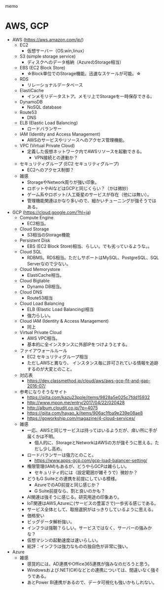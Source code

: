 memo

# AWS, GCP

* AWS (https://aws.amazon.com/jp/)
  * EC2
    * 仮想サーバー（OS:win,linux）
  * S3 (simple storage service)
    * ディスクへのデータ格納（AzureのStorage相当）
  * EBS (EC2 Block Store)
    * ☆Block単位でのStorage機能。迅速なスケールが可能。☆
  * RDS
    * リレーショナルデータベース
  * ElastiCache
    * インメモリデータストア。メモリ上でStorageを一時保存できる。
  * DynamoDB
    * NoSQL database
  * Route53
    * DNS
  * ELB (Elastic Load Balancing)
    * ロードバランサー
  * IAM (Identity and Access Management)
    * AWSのサービスやリソースへのアクセス管理機能。
  * VPC (Virtual Private Cloud)
    * 定義した仮想ネットワーク内でAWSリソースを起動できる。
      * VPN接続との連動か？
  * セキュリティグループ (EC2 セキュリティグループ)
    * EC2へのアクセス制御？
  * 雑感
    * StorageやNetwork周りが強い印象。
    * ロボットやAIなどはGCPと同じくらい？（かは微妙）
    * ゲーム系やロボット/人工衛星のサービスが存在（他には無い）。
    * 管理機能関連はかなり多いので、細かいチューニングが強そうではある。
* GCP (https://cloud.google.com/?hl=ja)
  * Compute Engine
    * EC2相当。
  * Cloud Storage
    * S3相当のStorage機能
  * Persistent Disk
    * EBS (EC2 Block Store)相当、らしい。でも劣っているような。。
  * Cloud SQL
    * RDBMS。RDS相当。ただしサポートはMySQL、PostgreSQL、SQL Serverなので少ない。
  * Cloud Memorystore
    * ElastiCache相当。
  * Cloud Bigtable
    * Dynamo DB相当。
  * Cloud DNS
    * Route53相当
  * Cloud Load Balancing
    * ELB (Elastic Load Balancing)相当
    * 強力らしい。
  * Cloud IAM (Identity & Access Management)
    * 同上
  * Virtual Private Cloud
    * AWS VPC相当。
    * 基本的に全インスタンスに外部IPをつけようとする。
  * ファイアウォールルール
    * EC2 セキュリティグループ相当
    * ただしAWSと異なり、 インスタンス毎に許可されている情報を追跡するのが大変とのこと。
  * 対応表
    * https://dev.classmethod.jp/cloud/aws/aws-gcp-fit-and-gap-2016-07/
  * 参考になりそうなサイト
    * https://qiita.com/kazu23pole/items/9828a5e025c7fdd15932
    * http://www.mpon.me/entry/2017/04/22/020428
    * http://album.cloudit.co.jp/?p=4075
    * https://qiita.com/hayao_k/items/906ac1fba9e239e08ae8
    * https://goworkship.com/magazine/4-cloud-services/
  * 雑感
    * 一応、AWSと同じサービスは持ってはいるようだが、痒い所に手が届くかは不明。
      * 個人的に、StorageとNetworkはAWSの方が強そうに思える。ただし少し高め。
    * ロードバランサーは強力とのこと。
      * https://www.apps-gcp.com/gcp-load-balancer-setting/
    * 権限管理(IAM)もあるが、どうやらGCPは雑らしい。
      * セキュリティ的には（設定範囲が雑そうで）微妙か？
    * どうもG Suiteとの連携を前提にしている模様。
      * AzureでのAD前提と同じ感じか？
      * G Suite前提なら、割と良いのかも？
    * AI関連は強そうに感じる。研究用途の印象あり。
    * IoT関連はAWS,Azureに(サービスの豊富さで)一歩劣る感じである。
    * サービス全体として、取捨選択がはっきりしているように思える。
    * 価格安い
    * ビッグデータ解析強い。
    * インフラは強靭？らしい。サービスではなく、サーバーの強みかな？
    * 仮想マシンの起動速度は速いらしい。
    * 総評：インフラは強力なものの独自色が非常に強い。
* Azure
  * 雑感
    * 感覚的には、AD連携やOffice365連携が強みなのだろうと思う。
    * Windowsおよび.NET(C#)などとの連携については、間違いなく強そうである。
    * あとPower BI連携があるので、データ可視化も強いかもしれない。
